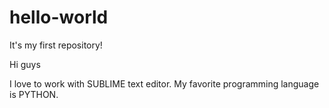 # hello-world
It's my first repository!

Hi guys

I love to work with SUBLIME text editor.
My favorite programming language is PYTHON.
